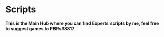 # Scripts

**This is the Main Hub where you can find Experts scripts by me, feel free to suggest games to PBRs#8817**
